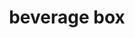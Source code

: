 ---
layout: smileys&emotion
title: beverage box
emoji: beverage_box
permalink: 🧃.html
image: assets/img/3moji/beverage_box.png
---